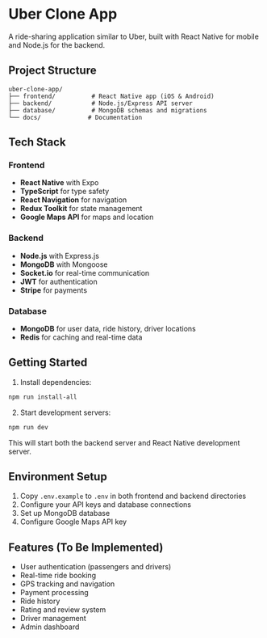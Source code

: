 # Uber Clone App

A ride-sharing application similar to Uber, built with React Native for mobile and Node.js for the backend.

## Project Structure

```
uber-clone-app/
├── frontend/          # React Native app (iOS & Android)
├── backend/           # Node.js/Express API server
├── database/          # MongoDB schemas and migrations
└── docs/             # Documentation
```

## Tech Stack

### Frontend
- **React Native** with Expo
- **TypeScript** for type safety
- **React Navigation** for navigation
- **Redux Toolkit** for state management
- **Google Maps API** for maps and location

### Backend
- **Node.js** with Express.js
- **MongoDB** with Mongoose
- **Socket.io** for real-time communication
- **JWT** for authentication
- **Stripe** for payments

### Database
- **MongoDB** for user data, ride history, driver locations
- **Redis** for caching and real-time data

## Getting Started

1. Install dependencies:
```bash
npm run install-all
```

2. Start development servers:
```bash
npm run dev
```

This will start both the backend server and React Native development server.

## Environment Setup

1. Copy `.env.example` to `.env` in both frontend and backend directories
2. Configure your API keys and database connections
3. Set up MongoDB database
4. Configure Google Maps API key

## Features (To Be Implemented)

- User authentication (passengers and drivers)
- Real-time ride booking
- GPS tracking and navigation
- Payment processing
- Ride history
- Rating and review system
- Driver management
- Admin dashboard
